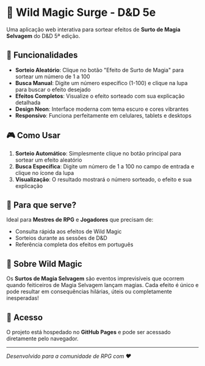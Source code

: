 # 🎲 Wild Magic Surge - D&D 5e

Uma aplicação web interativa para sortear efeitos de **Surto de Magia Selvagem** do D&D 5ª edição.

## 🌟 Funcionalidades

- **Sorteio Aleatório**: Clique no botão "Efeito de Surto de Magia" para sortear um número de 1 a 100
- **Busca Manual**: Digite um número específico (1-100) e clique na lupa para buscar o efeito desejado
- **Efeitos Completos**: Visualize o efeito sorteado com sua explicação detalhada
- **Design Neon**: Interface moderna com tema escuro e cores vibrantes
- **Responsivo**: Funciona perfeitamente em celulares, tablets e desktops

## 🎮 Como Usar

1. **Sorteio Automático**: Simplesmente clique no botão principal para sortear um efeito aleatório
2. **Busca Específica**: Digite um número de 1 a 100 no campo de entrada e clique no ícone da lupa
3. **Visualização**: O resultado mostrará o número sorteado, o efeito e sua explicação

## 🎯 Para que serve?

Ideal para **Mestres de RPG** e **Jogadores** que precisam de:

- Consulta rápida aos efeitos de Wild Magic
- Sorteios durante as sessões de D&D
- Referência completa dos efeitos em português

## 🔮 Sobre Wild Magic

Os **Surtos de Magia Selvagem** são eventos imprevisíveis que ocorrem quando feiticeiros de Magia Selvagem lançam magias. Cada efeito é único e pode resultar em consequências hilárias, úteis ou completamente inesperadas!

## 🚀 Acesso

O projeto está hospedado no **GitHub Pages** e pode ser acessado diretamente pelo navegador.

---

_Desenvolvido para a comunidade de RPG com ❤️_
